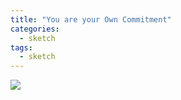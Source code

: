 ```yaml
---
title: "You are your Own Commitment"
categories:
  - sketch
tags:
  - sketch
---
```



<img src="{{site.baseurl}}/assets/art/sketch/commitment-butterfly.png">
